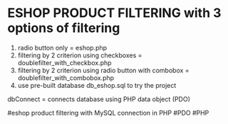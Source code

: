 # ESHOP PRODUCT FILTERING with 3 options of filtering
1. radio button only = eshop.php
2. filtering by 2 criterion using checkboxes = doublefilter_with_checkbox.php
3. filtering by 2 criterion using radio button with combobox = doublefilter_with_combobox.php
4. use pre-built database db_eshop.sql to try the project

dbConnect = connects database using PHP data object (PDO)

#eshop product filtering with MySQL connection in PHP
#PDO
#PHP
